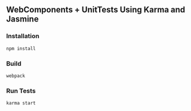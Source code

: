 ## WebComponents + UnitTests Using Karma and Jasmine

### Installation

```
npm install
```

### Build

```
webpack
```

### Run Tests

```
karma start
``` 